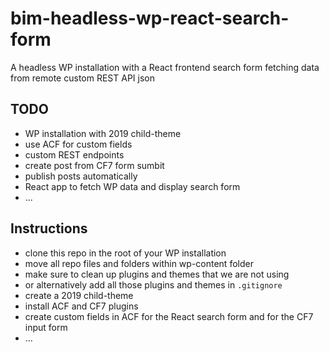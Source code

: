 # bim-headless-wp-react-search-form

A headless WP installation with a React frontend search form fetching data from remote custom REST API json

## TODO

- WP installation with 2019 child-theme
- use ACF for custom fields
- custom REST endpoints
- create post from CF7 form sumbit
- publish posts automatically
- React app to fetch WP data and display search form
- ...

## Instructions

- clone this repo in the root of your WP installation
- move all repo files and folders within wp-content folder
- make sure to clean up plugins and themes that we are not using
- or alternatively add all those plugins and themes in `.gitignore`
- create a 2019 child-theme
- install ACF and CF7 plugins
- create custom fields in ACF for the React search form and for the CF7 input form
- ...
